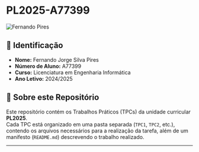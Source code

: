 # PL2025-A77399

![Fernando Pires](fernandopires.jpg)  

## 📌 Identificação  
- **Nome:** Fernando Jorge Silva Pires
- **Número de Aluno:** A77399
- **Curso:** Licenciatura em Engenharia Informática
- **Ano Letivo:** 2024/2025

## 📖 Sobre este Repositório  
Este repositório contém os Trabalhos Práticos (TPCs) da unidade curricular **PL2025**.  
Cada TPC está organizado em uma pasta separada (`TPC1`, `TPC2`, etc.), contendo os arquivos necessários para a realização da tarefa, além de um manifesto (`README.md`) descrevendo o trabalho realizado.  

---
